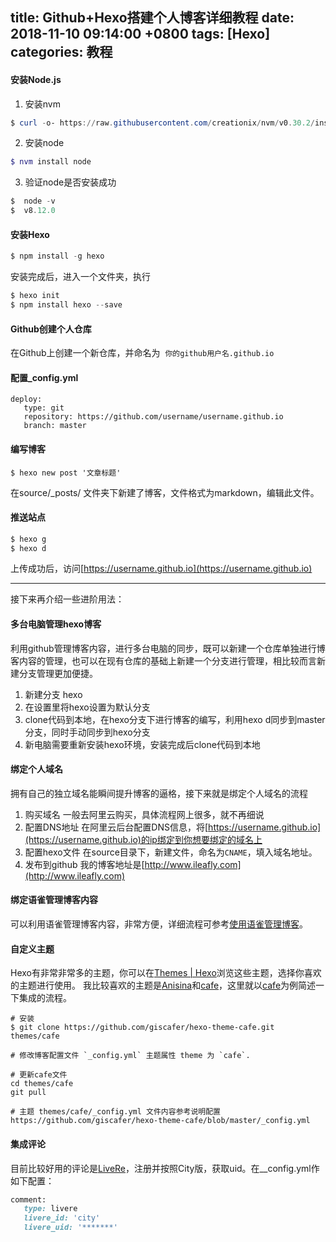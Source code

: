 
title: Github+Hexo搭建个人博客详细教程
date: 2018-11-10 09:14:00 +0800
tags: [Hexo]
categories: 教程
---

#### <a name="sl6tws"></a>安装Node.js
1. 安装nvm
```powershell
$ curl -o- https://raw.githubusercontent.com/creationix/nvm/v0.30.2/install.sh | bash
```
2. 安装node
```powershell
$ nvm install node
```
3. 验证node是否安装成功
```powershell
$  node -v
$  v8.12.0
```
#### <a name="t8a8gr"></a>安装Hexo
```powershell
$ npm install -g hexo
```
安装完成后，进入一个文件夹，执行
```powershell
$ hexo init
$ npm install hexo --save
```
#### <a name="ua2lyy"></a>Github创建个人仓库
在Github上创建一个新仓库，并命名为  `你的github用户名.github.io`
#### <a name="oefdft"></a>配置\_config.yml
```plain
deploy:
   type: git
   repository: https://github.com/username/username.github.io
   branch: master
```
#### <a name="s6t5gs"></a>编写博客
```plain
$ hexo new post '文章标题'
```
在source/\_posts/ 文件夹下新建了博客，文件格式为markdown，编辑此文件。
#### <a name="ybauhr"></a>推送站点
```powershell
$ hexo g
$ hexo d
```
上传成功后，访问[https://username.github.io](https://username.github.io)

---

接下来再介绍一些进阶用法：
#### <a name="padgfi"></a>多台电脑管理hexo博客
利用github管理博客内容，进行多台电脑的同步，既可以新建一个仓库单独进行博客内容的管理，也可以在现有仓库的基础上新建一个分支进行管理，相比较而言新建分支管理更加便捷。
1. 新建分支 hexo
2. 在设置里将hexo设置为默认分支
3. clone代码到本地，在hexo分支下进行博客的编写，利用hexo d同步到master分支，同时手动同步到hexo分支
4. 新电脑需要重新安装hexo环境，安装完成后clone代码到本地
#### <a name="xhgmdd"></a>绑定个人域名
拥有自己的独立域名能瞬间提升博客的逼格，接下来就是绑定个人域名的流程
1. 购买域名
      一般去阿里云购买，具体流程网上很多，就不再细说
2. 配置DNS地址
      在阿里云后台配置DNS信息，将[https://username.github.io](https://username.github.io)的ip绑定到你想要绑定的域名上
3. 配置hexo文件
      在source目录下，新建文件，命名为`CNAME`，填入域名地址。
4. 发布到github
我的博客地址是[http://www.ileafly.com](http://www.ileafly.com)
#### <a name="yst3oh"></a>绑定语雀管理博客内容
可以利用语雀管理博客内容，非常方便，详细流程可参考[使用语雀管理博客](http://www.ileafly.com/2018/11/09/yuque/使用语雀管理博客/)。
#### <a name="qvkuep"></a>自定义主题
Hexo有非常非常多的主题，你可以在[Themes | Hexo](https://hexo.io/themes/index.html)浏览这些主题，选择你喜欢的主题进行使用。
我比较喜欢的主题是[Anisina](https://github.com/haojen/hexo-theme-Anisina)和[cafe](https://github.com/giscafer/hexo-theme-cafe)，这里就以[cafe](https://github.com/giscafer/hexo-theme-cafe)为例简述一下集成的流程。
```
# 安装
$ git clone https://github.com/giscafer/hexo-theme-cafe.git themes/cafe

# 修改博客配置文件 `_config.yml` 主题属性 theme 为 `cafe`.

# 更新cafe文件
cd themes/cafe
git pull

# 主题 themes/cafe/_config.yml 文件内容参考说明配置 https://github.com/giscafer/hexo-theme-cafe/blob/master/_config.yml
```
#### <a name="ctisce"></a>集成评论
目前比较好用的评论是[LiveRe](https://www.livere.com)，注册并按照City版，获取uid。在\_\_config.yml作如下配置：
```ruby
comment:
   type: livere
   livere_id: 'city'
   livere_uid: '*******'
```



